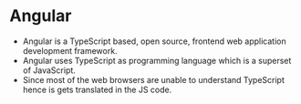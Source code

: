 # Angular
  * Angular is a TypeScript based, open source, frontend web application development framework.  
  * Angular uses TypeScript as programming language which is a superset of JavaScript.   
  * Since most of the web browsers are unable to understand TypeScript hence is gets translated in the JS code.

